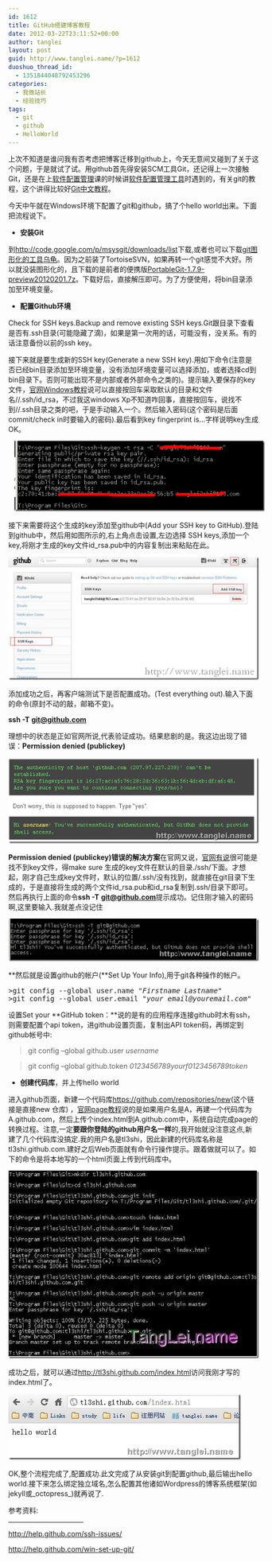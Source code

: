 ```yaml
---
id: 1612
title: GitHub搭建博客教程
date: 2012-03-22T23:11:52+00:00
author: tanglei
layout: post
guid: http://www.tanglei.name/?p=1612
duoshuo_thread_id:
  - 1351844048792453296
categories:
  - 我做站长
  - 经验技巧
tags:
  - git
  - github
  - HelloWorld
---
```

上次不知道是谁问我有否考虑把博客迁移到github上，今天无意间又碰到了关于这个问题，于是就试了试。用github首先得安装SCM工具Git，还记得上一次接触Git，还是在上<a href="/blog/category.htmlsoftware-engineering/software-configuration-management/" target="_blank">软件配置管理</a>课的时候讲<a href="/blog/scm-tools.html" target="_blank">软件配置管理工具</a>时遇到的，有关git的教程，这个讲得比较好[Git中文教程](http://progit.org/book/zh/)。

今天中午就在Windows环境下配置了git和github，搞了个hello world出来。下面把流程说下。

  * **安装Git**

到<http://code.google.com/p/msysgit/downloads/list>下载,或者也可以下载[git图形化的工具乌龟](http://code.google.com/p/tortoisegit/downloads/list)。因为之前装了TortoiseSVN，如果再转一个git感觉不大好。所以就没装图形化的，且下载的是前者的便携版[PortableGit-1.7.9-preview20120201.7z](http://code.google.com/p/msysgit/downloads/detail?name=PortableGit-1.7.9-preview20120201.7z&can=2&q=)。下载好后，直接解压即可。为了方便使用，将bin目录添加至环境变量。

  * **配置Github环境**

Check for SSH keys.Backup and remove existing SSH keys.Git跟目录下查看是否有.ssh目录(可能隐藏了滴)，如果是第一次用的话，可能没有，没关系。有的话注意备份以前的ssh key。

接下来就是要生成新的SSH key(Generate a new SSH key).用如下命令(注意是否已经bin目录添加至环境变量，没有添加环境变量可以选择添加，或者选择cd到bin目录下。否则可能出现不是内部或者外部命令之类的)。提示输入要保存的key文件，<a href="http://help.github.com/win-set-up-git/" target="_blank">官网Windows教程</a>说可以直接按回车采取默认的目录和文件名//.ssh/id_rsa，不过我这windows Xp不知道咋回事，直接按回车，说找不到//.ssh目录之类的吧，于是手动输入一个。然后输入密码(这个密码是后面commit/check in时要输入的密码).最后看到key fingerprint is…字样说明key生成OK。

[<img title="clip_image001" src="/wp-content/uploads/2012/03/clip_image001_thumb.gif" alt="clip_image001"  hspace="12" data-pinit="registered" />](/wp-content/uploads/2012/03/clip_image001.gif)

接下来需要将这个生成的key添加至github中(Add your SSH key to GitHub).登陆到github中，然后用如图所示的,右上角点击设置,左边选择 SSH keys,添加一个key,将刚才生成的key文件id_rsa.pub中的内容复制出来粘贴在此。

[<img title="clip_image002" src="/wp-content/uploads/2012/03/clip_image002_thumb2.jpg" alt="clip_image002"  data-pinit="registered" />](/wp-content/uploads/2012/03/clip_image0023.jpg)

添加成功之后，再客户端测试下是否配置成功。(Test everything out).输入下面的命令(原封不动的敲，邮箱不变)。

**ssh -T** **<git@github.com>**

理想中的状态是正如官网所说,代表验证成功。结果悲剧的是。我这边出现了错误：**Permission denied (publickey)**

[<img title="image" src="/wp-content/uploads/2012/03/image_thumb4.png" alt="image"  data-pinit="registered" />](/wp-content/uploads/2012/03/image4.png)

**Permission denied (publickey)错误的解决方案**在官网又说，<a href="http://help.github.com/ssh-issues/" target="_blank">官网有说</a>很可能是找不到key文件，得make sure 生成的key文件在默认的目录./ssh/下面。才想起，刚才自己生成key文件时，默认的位置/.ssh/没有找到，就直接在git目录下生成的，于是直接将生成的两个文件id\_rsa.pub和id\_rsa复制到.ssh/目录下即可。然后再执行上面的命令**ssh -T** [**git@github.com**](mailto:git@github.com)提示成功。记住刚才输入的密码啊,这里要输入.我就差点没记住

[<img title="clip_image002[16]" src="/wp-content/uploads/2012/03/clip_image00216_thumb.jpg" alt="clip_image002[16]"  />](/wp-content/uploads/2012/03/clip_image00216.jpg)

**然后就是设置github的帐户(**Set Up Your Info),用于git各种操作的帐户。

<pre>&gt;git config --global user.name "<em>Firstname Lastname</em>"
&gt;git config --global user.email "<em>your_email@youremail.com</em>"</pre>

设置Set your **GitHub token：**说的是有的应用程序连接github时木有ssh，则需要配置个api token，进github设置页面，复制出API token码，再绑定到github帐号中:

>git config &#8211;global github.user _username_

>git config &#8211;global github.token _0123456789yourf0123456789token_

  * **创建代码库**，并上传hello world

进入github页面，新建一个代码库<https://github.com/repositories/new>(这个链接是直接new 仓库) ，<a href="http://pages.github.com/" target="_blank">官网page教程</a>说的是如果用户名是A，再建一个代码库为A.github.com，然后上传个index.html到A.github.com中，系统自动完成page的转换过程。注意,一定**要跟你登陆的github用户名一样**的,我开始就没注意这点,新建了几个代码库没搞定.我的用户名是tl3shi，因此新建的代码库名称是tl3shi.github.com.建好之后Web页面就有命令行操作提示。跟着做就可以了。如下的命令是将本地写的一个html页面上传到代码库中。

[<img title="github 1" src="/wp-content/uploads/2012/03/github1_thumb.jpg" alt="github 1"  data-pinit="registered" />](/wp-content/uploads/2012/03/github1.jpg)

成功之后，就可以通过<http://tl3shi.github.com/index.html>访问我刚才写的index.html了。

[<img title="clip_image002[18]" src="/wp-content/uploads/2012/03/clip_image00218_thumb.jpg" alt="clip_image002[18]"  data-pinit="registered" />](/wp-content/uploads/2012/03/clip_image00218.jpg)

OK,整个流程完成了,配置成功.此文完成了从安装git到配置github,最后输出hello world.接下来怎么绑定独立域名,怎么配置其他诸如Wordpress的博客系统框架(如jekyll或_octopress_)就再说了.

参考资料:

<hr align="left" size="1" width="30%" />

<http://help.github.com/ssh-issues/>

<http://help.github.com/win-set-up-git/>
